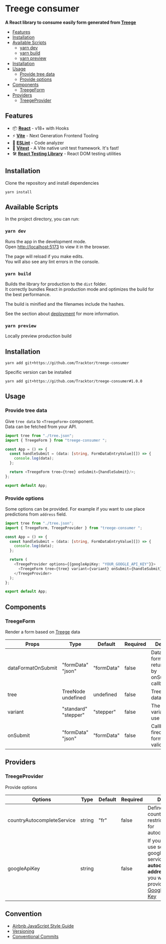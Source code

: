 # Treege consumer

**A React library to consume easily form generated from [Treege](https://github.com/Tracktor/treege)**

- [Features](#Features)
- [Installation](#Installation)
- [Available Scripts](#Available-Scripts)
    - [yarn dev](#yarn-dev)
    - [yarn build](#yarn-build)
    - [yarn preview](#yarn-preview)
- [Installation](#Installation)
- [Usage](#Usage)
    - [Provide tree data](#Provide-tree-data)
    - [Provide options](#Provide-options)
- [Components](#Components)
    - [TreegeForm](#TreegeForm)
- [Providers](#Providers)
    - [TreegeProvider](#TreegeProvider)

## Features

- 📦 **[React](https://fr.reactjs.org)** - v18+ with Hooks
- ⚡️ **[Vite](https://vitejs.dev)** - Next Generation Frontend Tooling
- 📐 **[ESLint](https://eslint.org)** - Code analyzer
- 🚀 **[Vitest](https://vitest.dev)** - A Vite native unit test framework. It's fast!
- 🛠️ **[React Testing Library](https://testing-library.com/docs/react-testing-library/intro)** - React DOM testing
  utilities

## Installation

Clone the repository and install dependencies

```console 
yarn install
```

## Available Scripts

In the project directory, you can run:

### `yarn dev`

Runs the app in the development mode.\
Open [http://localhost:5173](http://localhost:5173) to view it in the browser.

The page will reload if you make edits.\
You will also see any lint errors in the console.

### `yarn build`

Builds the library for production to the `dist` folder.\
It correctly bundles React in production mode and optimizes the build for the best performance.

The build is minified and the filenames include the hashes.

See the section about [deployment](https://vitejs.dev/guide/static-deploy.html) for more information.

### `yarn preview`

Locally preview production build

## Installation

```console
yarn add git+https://github.com/Tracktor/treege-consumer
```

Specific version can be installed

```console
yarn add git+https://github.com/Tracktor/treege-consumer#1.0.0
```

## Usage

### Provide tree data

Give `tree data` to `<TreegeForm>` component.  
Data can be fetched from your API.

```typescript jsx
import tree from "./tree.json";
import { TreegeForm } from "treege-consumer ";

const App = () => {
  const handleSubmit = (data: [string, FormDataEntryValue][]) => {
    console.log(data);
  };

  return <TreegeForm tree={tree} onSubmit={handleSubmit}/>;
};

export default App;
```

### Provide options

Some options can be provided. For example if you want to use place predictions from `address` field.

```typescript jsx
import tree from "./tree.json";
import { TreegeForm, TreegeProvider } from "treege-consumer ";

const App = () => {
  const handleSubmit = (data: [string, FormDataEntryValue][]) => {
    console.log(data);
  };

  return (
    <TreegeProvider options={{googleApiKey: "YOUR_GOOGLE_API_KEY"}}>
      <TreegeForm tree={tree} variant={variant} onSubmit={handleSubmit}/>
    </TreegeProvider>
  );
};

export default App;
```

## Components

### TreegeForm

Render a form based
on [Treege](https://github.com/Tracktor/treege) data

| Props              | Type                       | Default    | Required | Detail                                    |
|--------------------|----------------------------|------------|----------|-------------------------------------------|
| dataFormatOnSubmit | "formData"<br/>  "json"    | "formData" | false    | Data format returned by onSubmit callback |
| tree               | TreeNode<br/>  undefined   | undefined  | false    | Treege data                               |
| variant            | "standard"<br/>  "stepper" | "stepper"  | false    | The variant to use                        |
| onSubmit           | "formData"<br/>  "json"    | "formData" | false    | Callback fired form is validate           |

## Providers

### TreegeProvider

Provide options

| Options                    | Type   | Default | Required | Detail                                                                                                                                                                        |
|----------------------------|--------|---------|----------|-------------------------------------------------------------------------------------------------------------------------------------------------------------------------------|
| countryAutocompleteService | string | "fr"    | false    | Define country restrictions for autocomplete                                                                                                                                  |
| googleApiKey               | string |         | false    | If you want use some google service like <strong>autocomplete address</strong>, then you want provide [Google Api Key](https://cloud.google.com/docs/authentication/api-keys) |

## Convention

- [Airbnb JavaScript Style Guide](https://github.com/airbnb/javascript)
- [Versioning](https://semver.org)
- [Conventional Commits](https://www.conventionalcommits.org)
